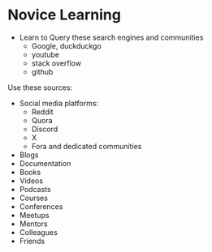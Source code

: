 # Novice Learning

* Learn to Query these search engines and communities
  * Google, duckduckgo
  * youtube 
  * stack overflow
  * github


Use these sources:

* Social media platforms: 
  * Reddit
  * Quora
  * Discord
  * X
  * Fora and dedicated communities
* Blogs
* Documentation
* Books
* Videos
* Podcasts
* Courses
* Conferences
* Meetups
* Mentors
* Colleagues
* Friends
